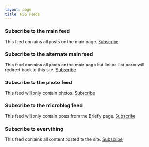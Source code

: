 ```yaml
---
layout: page
title: RSS Feeds
---
```


### Subscribe to the main feed

This feed contains all posts on the main page. [Subscribe](/rss-main.xml)

### Subscribe to the alternate main feed

This feed contains all posts on the main page but linked-list posts will redirect back to this site. [Subscribe](/rss-alternate.xml)

### Subscribe to the photo feed

This feed will only contain photos. [Subscribe](/rss-photos.xml)

### Subscribe to the microblog feed

This feed will only contain posts from the Briefly page. [Subscribe](/rss-briefly.xml)


### Subscribe to everything

This feed contains all content posted to the site. [Subscribe](/rss-firehose.xml)
